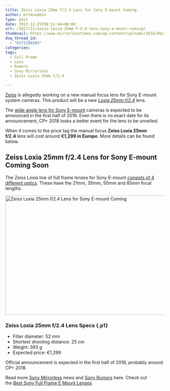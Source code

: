 ```yaml
---
title: Zeiss Loxia 25mm f/2.4 Lens for Sony E-mount Coming
author: mrtmsadmin
type: post
date: 2017-12-25T08:11:44+00:00
url: /2017/12/zeiss-loxia-25mm-f-2-4-lens-sony-e-mount-coming/
thumbnail: https://www.mirrorlesstimes.com/wp-content/uploads/2016/09/zeiss-loxia-family.jpg
dsq_thread_id:
  - "6371190203"
categories:
tags:
  - Full Frame
  - Lens
  - Rumors
  - Sony Mirrorless
  - Zeiss Loxia 25mm f/2.4

---
```

<p class="p1">
  <span class="s1"><a href="https://www.mirrorlesstimes.com/category/zeiss/">Zeiss</a> is allegedly working on a new manual focus lens for Sony E-mount system cameras. This product will be a new <a href="https://www.mirrorlesstimes.com/tags/zeiss-loxia-25mm-f-2-4/"><em>Loxia 25mm f/2.4</em></a> lens. </span>
</p>

<p class="p1">
  <span class="s1">The <a href="https://www.dailycameranews.com/2017/11/best-wide-angle-lenses-sony-e-mount/">wide angle lens for Sony E-mount</a> cameras is expected to be announced in the first half of 2018. Even there is no exact date for its announcement, </span><span class="s1">CP+ 2018 looks a better event for the lens to be unveiled. </span>
</p>

<p class="p1">
  <span class="s1">When it comes to the price tag the manual focus <strong>Zeiss Loxia 25mm f/2.4 </strong>lens will cost around <strong>€1,299 in Europe</strong>. More details can be found below. </span><!--more-->
</p>

## Zeiss Loxia 25mm f/2.4 Lens for Sony E-mount Coming Soon

<p class="p1">
  <span class="s1">The Zeiss Loxia line of full frame lenses for Sony E-mount <a href="https://www.bhphotovideo.com/c/search?atclk=Category_Lenses&sts=ma&ci=15492&N=4291107378+4293919655&Ntt=Zeiss+Loxia&BI=20175&KBID=14249">consists of 4 different optics</a>. These have the 21mm, 35mm, 50mm and 85mm focal lengths.</span>
</p>

[<img class="aligncenter wp-image-558 size-full" title="Zeiss Loxia 25mm f/2.4 Lens for Sony E-mount Coming" src="https://i1.wp.com/www.mirrorlesstimes.com/wp-content/uploads/2016/09/zeiss-loxia-family.jpg?resize=600%2C377&#038;ssl=1" alt="Zeiss Loxia 25mm f/2.4 Lens for Sony E-mount Coming" width="600" height="377" srcset="https://i1.wp.com/www.mirrorlesstimes.com/wp-content/uploads/2016/09/zeiss-loxia-family.jpg?w=1075&ssl=1 1075w, https://i1.wp.com/www.mirrorlesstimes.com/wp-content/uploads/2016/09/zeiss-loxia-family.jpg?resize=300%2C188&ssl=1 300w, https://i1.wp.com/www.mirrorlesstimes.com/wp-content/uploads/2016/09/zeiss-loxia-family.jpg?resize=768%2C482&ssl=1 768w, https://i1.wp.com/www.mirrorlesstimes.com/wp-content/uploads/2016/09/zeiss-loxia-family.jpg?resize=1024%2C643&ssl=1 1024w" sizes="(max-width: 600px) 100vw, 600px" data-recalc-dims="1" />][1]

### <span class="s1">Zeiss Loxia 25mm f/2.4 Lens Specs</span> {.p1}

<ul class="ul1">
  <li class="li1">
    <span class="s1">Filter diameter: 52 mm</span>
  </li>
  <li class="li1">
    <span class="s1">Shortest shooting distance: 25 cm</span>
  </li>
  <li class="li1">
    <span class="s1">Weight: 393 g</span>
  </li>
  <li class="li1">
    <span class="s1">Expected price: €1,299</span>
  </li>
</ul>

<span class="s1">Official announcement is expected in the first half of 2018, probably around CP+ 2018. </span>

Read more <a href="https://www.mirrorlesstimes.com/tags/sony-mirrorless/" target="_blank" rel="noopener">Sony Mirrorless</a> news and <a href="https://www.dailycameranews.com/tag/sony-rumors/" target="_blank" rel="noopener">Sony Rumors</a> here. Check out the [Best Sony Full Frame E Mount Lenses][2].

 [1]: https://i1.wp.com/www.mirrorlesstimes.com/wp-content/uploads/2016/09/zeiss-loxia-family.jpg?ssl=1
 [2]: https://www.dailycameranews.com/2017/03/best-sony-full-frame-e-mount-lenses/